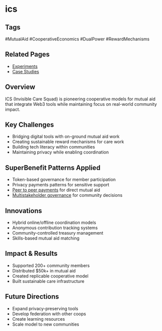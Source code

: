# ics

## Tags
#MutualAid #CooperativeEconomics #DualPower #RewardMechanisms

## Related Pages
- [Experiments](artifacts/experiments/experiments.md)
- [Case Studies](experiments/case-studies.md)

## Overview
ICS (Invisible Care Squad) is pioneering cooperative models for mutual aid that integrate Web3 tools while maintaining focus on real-world community impact.

## Key Challenges
- Bridging digital tools with on-ground mutual aid work
- Creating sustainable reward mechanisms for care work
- Building tech literacy within communities
- Maintaining privacy while enabling coordination

## SuperBenefit Patterns Applied
- Token-based governance for member participation
- Privacy payments patterns for sensitive support
- [Peer to peer payments](tags/p2p-payments.md) for direct mutual aid
- [Multistakeholder governance](notes/rpp/rpp-working-docs/multistakeholder-governance.md) for community decisions

## Innovations
- Hybrid online/offline coordination models
- Anonymous contribution tracking systems
- Community-controlled treasury management
- Skills-based mutual aid matching

## Impact & Results
- Supported 200+ community members
- Distributed $50k+ in mutual aid
- Created replicable cooperative model
- Built sustainable care infrastructure

## Future Directions
- Expand privacy-preserving tools
- Develop federation with other coops
- Create learning resources
- Scale model to new communities